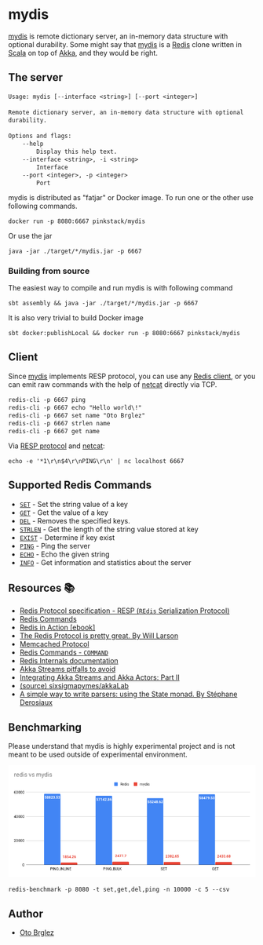 # mydis

[mydis] is remote dictionary server, an in-memory data structure with optional durability. 
Some might say that [mydis][mydis] is a [Redis] clone written in [Scala] on 
top of [Akka][akka-streams], and they would be right.

## The server

```base
Usage: mydis [--interface <string>] [--port <integer>]

Remote dictionary server, an in-memory data structure with optional durability.

Options and flags:
    --help
        Display this help text.
    --interface <string>, -i <string>
        Interface
    --port <integer>, -p <integer>
        Port
```

mydis is distributed as "fatjar" or Docker image. To run one or the other use following commands.

```base
docker run -p 8080:6667 pinkstack/mydis
```

Or use the jar

```base
java -jar ./target/*/mydis.jar -p 6667
```

### Building from source

The easiest way to compile and run mydis is with following command

```base
sbt assembly && java -jar ./target/*/mydis.jar -p 6667
```

It is also very trivial to build Docker image

```base
sbt docker:publishLocal && docker run -p 8080:6667 pinkstack/mydis
```

## Client

Since [mydis] implements RESP protocol, you can use any [Redis client](https://redis.io/clients), or you can
emit raw commands with the help of [netcat] directly via TCP. 

```base
redis-cli -p 6667 ping
redis-cli -p 6667 echo "Hello world\!"
redis-cli -p 6667 set name "Oto Brglez"
redis-cli -p 6667 strlen name
redis-cli -p 6667 get name
```

Via [RESP protocol][resp] and [netcat]:
```base
echo -e '*1\r\n$4\r\nPING\r\n' | nc localhost 6667
```

## Supported Redis Commands

- [`SET`](https://redis.io/commands/set) - Set the string value of a key
- [`GET`](https://redis.io/commands/get) - Get the value of a key
- [`DEL`](https://redis.io/commands/del) - Removes the specified keys.
- [`STRLEN`](https://redis.io/commands/strlen) - Get the length of the string value stored at key
- [`EXIST`](https://redis.io/commands/exist) - Determine if key exist
- [`PING`](https://redis.io/commands/ping) - Ping the server
- [`ECHO`](https://redis.io/commands/echo) - Echo the given string
- [`INFO`](https://redis.io/commands/info) - Get information and statistics about the server

## Resources 📚

- [Redis Protocol specification - RESP (`REdis` Serialization Protocol)](https://redis.io/topics/protocol)
- [Redis Commands](https://redis.io/commands)
- [Redis in Action [ebook]](https://redislabs.com/redis-in-action/)
- [The Redis Protocol is pretty great. By Will Larson](https://lethain.com/redis-protocol/)
- [Memcached Protocol](https://github.com/memcached/memcached/blob/master/doc/protocol.txt)
- [Redis Commands - `COMMAND`](https://redis.io/commands/command)
- [Redis Internals documentation](https://redis.io/topics/internals)
- [Akka Streams pitfalls to avoid](https://blog.softwaremill.com/akka-streams-pitfalls-to-avoid-part-2-f93e60746c58)
- [Integrating Akka Streams and Akka Actors: Part II](https://blog.colinbreck.com/integrating-akka-streams-and-akka-actors-part-ii/)
- [(source) sixsigmapymes/akkaLab](https://github.com/sixsigmapymes/akkaLab/blob/master/akka-docs/src/test/scala/docs/stream/operators/flow/FromSinkAndSource.scala)
- [A simple way to write parsers: using the State monad. By Stéphane Derosiaux](https://www.sderosiaux.com/articles/2018/06/15/a-simple-way-to-write-parsers-using-the-state-monad/)

## Benchmarking

Please understand that mydis is highly experimental project and is not meant to be 
used outside of experimental environment. 

![redis-vs-mydis](./redis-vs-mydis.png)

```base
redis-benchmark -p 8080 -t set,get,del,ping -n 10000 -c 5 --csv
```

## Author

- [Oto Brglez][otobrglez]

[Redis]: https://redis.io/
[Mydis]: https://github.com/otobrglez/mydis
[otobrglez]: https://github.com/otobrglez
[Scala]: https://www.scala-lang.org/
[netcat]: https://en.wikipedia.org/wiki/Netcat
[resp]: https://redis.io/topics/protocol
[akka-streams]: https://doc.akka.io/docs/akka/current/stream/index.html